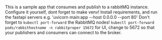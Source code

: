This is a sample app that consumes and publish to a rabbitMQ instance.
Configure it yourself, dont forget to make venv!
Install requirements, and run the fastapi servers e.g. 'uvicorn main:app --host 0.0.0.0 --port 80'
Don't forget to `kubectl port-forward` the RabbitMQ nodes!
`kubectl port-forward pods/rabbithostname -n rabbitproper 15672` for UI, change to 5672 so that your publishers and consumers can connect to the broker.